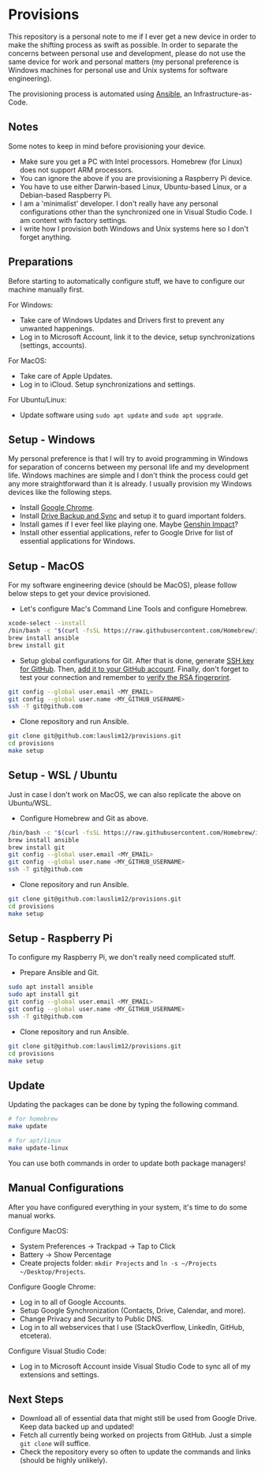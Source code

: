 # Provisions

This repository is a personal note to me if I ever get a new device in order to make the shifting process as swift as possible. In order to separate the concerns between personal use and development, please do not use the same device for work and personal matters (my personal preference is Windows machines for personal use and Unix systems for software engineering).

The provisioning process is automated using [Ansible](https://www.ansible.com/), an Infrastructure-as-Code.

## Notes

Some notes to keep in mind before provisioning your device.

- Make sure you get a PC with Intel processors. Homebrew (for Linux) does not support ARM processors.
- You can ignore the above if you are provisioning a Raspberry Pi device.
- You have to use either Darwin-based Linux, Ubuntu-based Linux, or a Debian-based Raspberry Pi.
- I am a 'minimalist' developer. I don't really have any personal configurations other than the synchronized one in Visual Studio Code. I am content with factory settings.
- I write how I provision both Windows and Unix systems here so I don't forget anything.

## Preparations

Before starting to automatically configure stuff, we have to configure our machine manually first.

For Windows:

- Take care of Windows Updates and Drivers first to prevent any unwanted happenings.
- Log in to Microsoft Account, link it to the device, setup synchronizations (settings, accounts).

For MacOS:

- Take care of Apple Updates.
- Log in to iCloud. Setup synchronizations and settings.

For Ubuntu/Linux:

- Update software using `sudo apt update` and `sudo apt upgrade`.

## Setup - Windows

My personal preference is that I will try to avoid programming in Windows for separation of concerns between my personal life and my development life. Windows machines are simple and I don't think the process could get any more straightforward than it is already. I usually provision my Windows devices like the following steps.

- Install [Google Chrome](https://www.google.com/chrome/).
- Install [Drive Backup and Sync](https://www.google.com/drive/download/) and setup it to guard important folders.
- Install games if I ever feel like playing one. Maybe [Genshin Impact](https://genshin.mihoyo.com/)?
- Install other essential applications, refer to Google Drive for list of essential applications for Windows.

## Setup - MacOS

For my software engineering device (should be MacOS), please follow below steps to get your device provisioned.

- Let's configure Mac's Command Line Tools and configure Homebrew.

```bash
xcode-select --install
/bin/bash -c "$(curl -fsSL https://raw.githubusercontent.com/Homebrew/install/HEAD/install.sh)"
brew install ansible
brew install git
```

- Setup global configurations for Git. After that is done, generate [SSH key for GitHub](https://docs.github.com/en/github/authenticating-to-github/connecting-to-github-with-ssh/generating-a-new-ssh-key-and-adding-it-to-the-ssh-agent). Then, [add it to your GitHub account](https://docs.github.com/en/github/authenticating-to-github/connecting-to-github-with-ssh/adding-a-new-ssh-key-to-your-github-account). Finally, don't forget to test your connection and remember to [verify the RSA fingerprint](https://docs.github.com/en/github/authenticating-to-github/connecting-to-github-with-ssh/testing-your-ssh-connection).

```bash
git config --global user.email <MY_EMAIL>
git config --global user.name <MY_GITHUB_USERNAME>
ssh -T git@github.com
```

- Clone repository and run Ansible.

```bash
git clone git@github.com:lauslim12/provisions.git
cd provisions
make setup
```

## Setup - WSL / Ubuntu

Just in case I don't work on MacOS, we can also replicate the above on Ubuntu/WSL.

- Configure Homebrew and Git as above.

```bash
/bin/bash -c "$(curl -fsSL https://raw.githubusercontent.com/Homebrew/install/HEAD/install.sh)"
brew install ansible
brew install git
git config --global user.email <MY_EMAIL>
git config --global user.name <MY_GITHUB_USERNAME>
ssh -T git@github.com
```

- Clone repository and run Ansible.

```bash
git clone git@github.com:lauslim12/provisions.git
cd provisions
make setup
```

## Setup - Raspberry Pi

To configure my Raspberry Pi, we don't really need complicated stuff.

- Prepare Ansible and Git.

```bash
sudo apt install ansible
sudo apt install git
git config --global user.email <MY_EMAIL>
git config --global user.name <MY_GITHUB_USERNAME>
ssh -T git@github.com
```

- Clone repository and run Ansible.

```bash
git clone git@github.com:lauslim12/provisions.git
cd provisions
make setup
```

## Update

Updating the packages can be done by typing the following command.

```bash
# for homebrew
make update

# for apt/linux
make update-linux
```

You can use both commands in order to update both package managers!

## Manual Configurations

After you have configured everything in your system, it's time to do some manual works.

Configure MacOS:

- System Preferences -> Trackpad -> Tap to Click
- Battery -> Show Percentage
- Create projects folder: `mkdir Projects` and `ln -s ~/Projects ~/Desktop/Projects`.

Configure Google Chrome:

- Log in to all of Google Accounts.
- Setup Google Synchronization (Contacts, Drive, Calendar, and more).
- Change Privacy and Security to Public DNS.
- Log in to all webservices that I use (StackOverflow, LinkedIn, GitHub, etcetera).

Configure Visual Studio Code:

- Log in to Microsoft Account inside Visual Studio Code to sync all of my extensions and settings.

## Next Steps

- Download all of essential data that might still be used from Google Drive. Keep data backed up and updated!
- Fetch all currently being worked on projects from GitHub. Just a simple `git clone` will suffice.
- Check the repository every so often to update the commands and links (should be highly unlikely).
